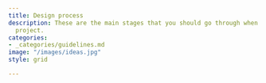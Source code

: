 ```yaml
---
title: Design process
description: These are the main stages that you should go through when tackling a
  project.
categories:
- _categories/guidelines.md
image: "/images/ideas.jpg"
style: grid

---
```

